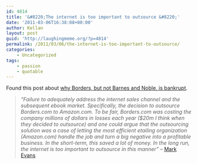 ```yaml
---
id: 4814
title: '&#8220;The internet is too important to outsource &#8220;'
date: '2011-03-06T16:38:08+00:00'
author: Kellan
layout: post
guid: 'http://laughingmeme.org/?p=4814'
permalink: /2011/03/06/the-internet-is-too-important-to-outsource/
categories:
    - Uncategorized
tags:
    - passion
    - quotable
---
```


Found this post about [why Borders, but not Barnes and Noble, is bankrupt](http://www.quora.com/Borders-Books/Why-is-Barnes-and-Noble-performing-well-as-a-business-while-Borders-has-filed-for-bankruptcy/answer/Mark-Evans-9).

> *“Failure to adequately address the internet sales channel and the subsequent ebook market. Specifically, the decision to outsource Borders.com to Amazon.com. To be fair, Borders.com was costing the company millions of dollars in losses each year ($20m I think when they decided to outsource) and one could argue that the outsourcing solution was a case of letting the most efficient etailing organization (Amazon.com) handle the job and turn a big negative into a profitable business. In the short-term, this saved a lot of money. In the long run, the internet is too important to outsource in this manner”* – [Mark Evans](http://www.quora.com/Borders-Books/Why-is-Barnes-and-Noble-performing-well-as-a-business-while-Borders-has-filed-for-bankruptcy/answer/Mark-Evans-9)